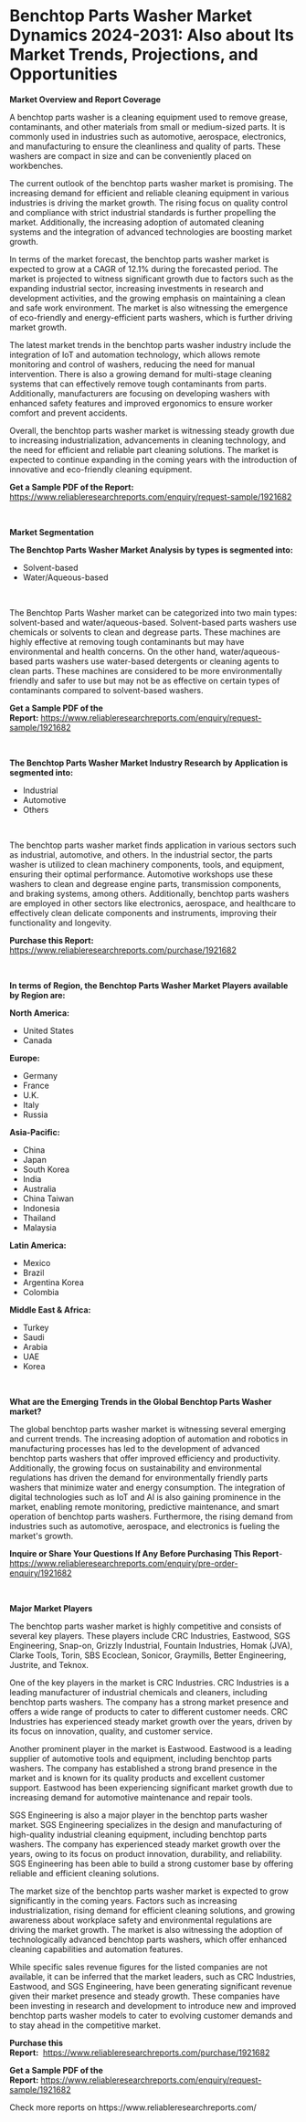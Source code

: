 <p><h1>Benchtop Parts Washer Market Dynamics 2024-2031: Also about Its Market Trends, Projections, and Opportunities</h1></p><p><strong>Market Overview and Report Coverage</strong></p>
<p><p>A benchtop parts washer is a cleaning equipment used to remove grease, contaminants, and other materials from small or medium-sized parts. It is commonly used in industries such as automotive, aerospace, electronics, and manufacturing to ensure the cleanliness and quality of parts. These washers are compact in size and can be conveniently placed on workbenches.</p><p>The current outlook of the benchtop parts washer market is promising. The increasing demand for efficient and reliable cleaning equipment in various industries is driving the market growth. The rising focus on quality control and compliance with strict industrial standards is further propelling the market. Additionally, the increasing adoption of automated cleaning systems and the integration of advanced technologies are boosting market growth.</p><p>In terms of the market forecast, the benchtop parts washer market is expected to grow at a CAGR of 12.1% during the forecasted period. The market is projected to witness significant growth due to factors such as the expanding industrial sector, increasing investments in research and development activities, and the growing emphasis on maintaining a clean and safe work environment. The market is also witnessing the emergence of eco-friendly and energy-efficient parts washers, which is further driving market growth.</p><p>The latest market trends in the benchtop parts washer industry include the integration of IoT and automation technology, which allows remote monitoring and control of washers, reducing the need for manual intervention. There is also a growing demand for multi-stage cleaning systems that can effectively remove tough contaminants from parts. Additionally, manufacturers are focusing on developing washers with enhanced safety features and improved ergonomics to ensure worker comfort and prevent accidents.</p><p>Overall, the benchtop parts washer market is witnessing steady growth due to increasing industrialization, advancements in cleaning technology, and the need for efficient and reliable part cleaning solutions. The market is expected to continue expanding in the coming years with the introduction of innovative and eco-friendly cleaning equipment.</p></p>
<p><strong>Get a Sample PDF of the Report:</strong> <a href="https://www.reliableresearchreports.com/enquiry/request-sample/1921682">https://www.reliableresearchreports.com/enquiry/request-sample/1921682</a></p>
<p>&nbsp;</p>
<p><strong>Market Segmentation</strong></p>
<p><strong>The Benchtop Parts Washer Market Analysis by types is segmented into:</strong></p>
<p><ul><li>Solvent-based</li><li>Water/Aqueous-based</li></ul></p>
<p>&nbsp;</p>
<p><p>The Benchtop Parts Washer market can be categorized into two main types: solvent-based and water/aqueous-based. Solvent-based parts washers use chemicals or solvents to clean and degrease parts. These machines are highly effective at removing tough contaminants but may have environmental and health concerns. On the other hand, water/aqueous-based parts washers use water-based detergents or cleaning agents to clean parts. These machines are considered to be more environmentally friendly and safer to use but may not be as effective on certain types of contaminants compared to solvent-based washers.</p></p>
<p><strong>Get a Sample PDF of the Report:</strong>&nbsp;<a href="https://www.reliableresearchreports.com/enquiry/request-sample/1921682">https://www.reliableresearchreports.com/enquiry/request-sample/1921682</a></p>
<p>&nbsp;</p>
<p><strong>The Benchtop Parts Washer Market Industry Research by Application is segmented into:</strong></p>
<p><ul><li>Industrial</li><li>Automotive</li><li>Others</li></ul></p>
<p>&nbsp;</p>
<p><p>The benchtop parts washer market finds application in various sectors such as industrial, automotive, and others. In the industrial sector, the parts washer is utilized to clean machinery components, tools, and equipment, ensuring their optimal performance. Automotive workshops use these washers to clean and degrease engine parts, transmission components, and braking systems, among others. Additionally, benchtop parts washers are employed in other sectors like electronics, aerospace, and healthcare to effectively clean delicate components and instruments, improving their functionality and longevity.</p></p>
<p><strong>Purchase this Report:</strong>&nbsp; <a href="https://www.reliableresearchreports.com/purchase/1921682">https://www.reliableresearchreports.com/purchase/1921682</a></p>
<p>&nbsp;</p>
<p><strong>In terms of Region, the Benchtop Parts Washer Market Players available by Region are:</strong></p>
<p>
    <p> <strong> North America: </strong>
        <ul>
            <li>United States</li>
            <li>Canada</li>
        </ul>
        </p> 
    <p> <strong> Europe: </strong>
        <ul>
            <li>Germany</li>
            <li>France</li>
            <li>U.K.</li>
            <li>Italy</li>
            <li>Russia</li>
        </ul>
        </p> 
    <p> <strong> Asia-Pacific: </strong>
        <ul>
            <li>China</li>
            <li>Japan</li>
            <li>South Korea</li>
            <li>India</li>
            <li>Australia</li>
            <li>China Taiwan</li>
            <li>Indonesia</li>
            <li>Thailand</li>
            <li>Malaysia</li>
        </ul>
        </p> 
    <p> <strong> Latin America: </strong>
        <ul>
            <li>Mexico</li>
            <li>Brazil</li>
            <li>Argentina Korea</li>
            <li>Colombia</li>
        </ul>
        </p> 
    <p> <strong> Middle East & Africa: </strong>
        <ul>
            <li>Turkey</li>
            <li>Saudi</li>
            <li>Arabia</li>
            <li>UAE</li>
            <li>Korea</li>
        </ul>
    </p>
    </p>
<p>&nbsp;</p>
<p><strong>What are the Emerging Trends in the Global Benchtop Parts Washer market?</strong></p>
<p><p>The global benchtop parts washer market is witnessing several emerging and current trends. The increasing adoption of automation and robotics in manufacturing processes has led to the development of advanced benchtop parts washers that offer improved efficiency and productivity. Additionally, the growing focus on sustainability and environmental regulations has driven the demand for environmentally friendly parts washers that minimize water and energy consumption. The integration of digital technologies such as IoT and AI is also gaining prominence in the market, enabling remote monitoring, predictive maintenance, and smart operation of benchtop parts washers. Furthermore, the rising demand from industries such as automotive, aerospace, and electronics is fueling the market's growth.</p></p>
<p><strong>Inquire or Share Your Questions If Any Before Purchasing This Report</strong>- <a href="https://www.reliableresearchreports.com/enquiry/pre-order-enquiry/1921682">https://www.reliableresearchreports.com/enquiry/pre-order-enquiry/1921682</a></p>
<p>&nbsp;</p>
<p><strong>Major Market Players</strong></p>
<p><p>The benchtop parts washer market is highly competitive and consists of several key players. These players include CRC Industries, Eastwood, SGS Engineering, Snap-on, Grizzly Industrial, Fountain Industries, Homak (JVA), Clarke Tools, Torin, SBS Ecoclean, Sonicor, Graymills, Better Engineering, Justrite, and Teknox.</p><p>One of the key players in the market is CRC Industries. CRC Industries is a leading manufacturer of industrial chemicals and cleaners, including benchtop parts washers. The company has a strong market presence and offers a wide range of products to cater to different customer needs. CRC Industries has experienced steady market growth over the years, driven by its focus on innovation, quality, and customer service.</p><p>Another prominent player in the market is Eastwood. Eastwood is a leading supplier of automotive tools and equipment, including benchtop parts washers. The company has established a strong brand presence in the market and is known for its quality products and excellent customer support. Eastwood has been experiencing significant market growth due to increasing demand for automotive maintenance and repair tools.</p><p>SGS Engineering is also a major player in the benchtop parts washer market. SGS Engineering specializes in the design and manufacturing of high-quality industrial cleaning equipment, including benchtop parts washers. The company has experienced steady market growth over the years, owing to its focus on product innovation, durability, and reliability. SGS Engineering has been able to build a strong customer base by offering reliable and efficient cleaning solutions.</p><p>The market size of the benchtop parts washer market is expected to grow significantly in the coming years. Factors such as increasing industrialization, rising demand for efficient cleaning solutions, and growing awareness about workplace safety and environmental regulations are driving the market growth. The market is also witnessing the adoption of technologically advanced benchtop parts washers, which offer enhanced cleaning capabilities and automation features.</p><p>While specific sales revenue figures for the listed companies are not available, it can be inferred that the market leaders, such as CRC Industries, Eastwood, and SGS Engineering, have been generating significant revenue given their market presence and steady growth. These companies have been investing in research and development to introduce new and improved benchtop parts washer models to cater to evolving customer demands and to stay ahead in the competitive market.</p></p>
<p><strong>Purchase this Report:</strong>&nbsp;&nbsp;<a href="https://www.reliableresearchreports.com/purchase/1921682">https://www.reliableresearchreports.com/purchase/1921682</a></p>
<p></p>
<p><strong>Get a Sample PDF of the Report:</strong>&nbsp;<a href="https://www.reliableresearchreports.com/enquiry/request-sample/1921682">https://www.reliableresearchreports.com/enquiry/request-sample/1921682</a></p>
<p>Check more reports on https://www.reliableresearchreports.com/</p>